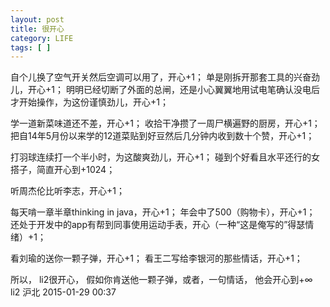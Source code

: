 ```yaml
---
layout: post
title: 很开心
category: LIFE
tags: [ ]
---
```


自个儿换了空气开关然后空调可以用了，开心+1；
单是刚拆开那套工具的兴奋劲儿，开心+1；
明明已经切断了外面的总闸，还是小心翼翼地用试电笔确认没电后才开始操作，为这份谨慎劲儿，开心+1；

学一道新菜味道还不差，开心+1；
收拾干净攒了一周尸横遍野的厨房，开心+1；
把自14年5月份以来学的12道菜贴到好豆然后几分钟内收到数十个赞，开心+1；

打羽球连续打一个半小时，为这酸爽劲儿，开心+1；
碰到个好看且水平还行的女搭子，简直开心到+1024；

听周杰伦比听李志，开心+1；

每天啃一章半章thinking in java，开心+1；
年会中了500（购物卡），开心+1；
还处于开发中的app有帮到同事使用运动手表，开心（一种“这是俺写的”得瑟情绪）+1；

看刘瑜的送你一颗子弹，开心+1；
看王二写给李银河的那些情话，开心+1；

所以，
li2很开心，
假如你肯送他一颗子弹，或者，一句情话，
他会开心到+∞
﻿
li2  沪北  2015-01-29 00:37
